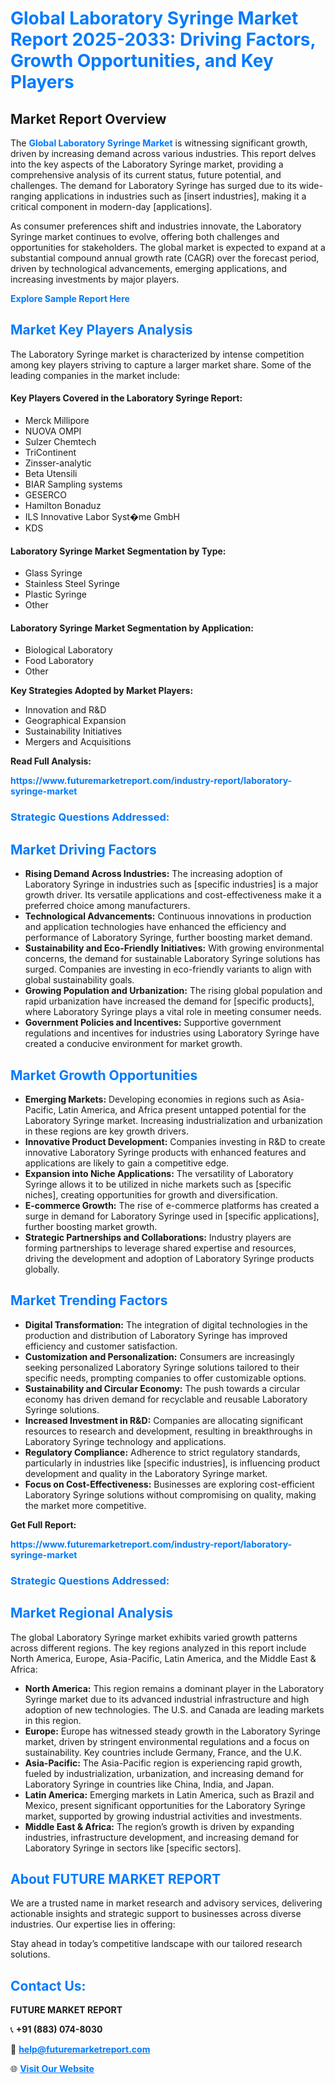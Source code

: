 <h1 style="color: #007BFF;">Global Laboratory Syringe Market Report 2025-2033: Driving Factors, Growth Opportunities, and Key Players</h1>

<section id="overview">
<h2>Market Report Overview</h2>
<p>The <a href="https://www.futuremarketreport.com/industry-report/laboratory-syringe-market" style="color: #007BFF; text-decoration: none;"><strong>Global Laboratory Syringe Market</strong></a> is witnessing significant growth, driven by increasing demand across various industries. This report delves into the key aspects of the Laboratory Syringe market, providing a comprehensive analysis of its current status, future potential, and challenges. The demand for Laboratory Syringe has surged due to its wide-ranging applications in industries such as [insert industries], making it a critical component in modern-day [applications].</p>
<p>As consumer preferences shift and industries innovate, the Laboratory Syringe market continues to evolve, offering both challenges and opportunities for stakeholders. The global market is expected to expand at a substantial compound annual growth rate (CAGR) over the forecast period, driven by technological advancements, emerging applications, and increasing investments by major players.</p>
</section>

<section id="overview">
<p><a href="https://www.futuremarketreport.com/request-sample/reportId=102913" style="color: #007BFF; text-decoration: none;"><strong>Explore Sample Report Here</strong></a></p>
</section>

<section id="key-players">
<h2 style="color: #007BFF;">Market Key Players Analysis</h2>
<p>The Laboratory Syringe market is characterized by intense competition among key players striving to capture a larger market share. Some of the leading companies in the market include:</p>
<h4>Key Players Covered in the Laboratory Syringe Report:</h4>
<ul><li>Merck Millipore</li><li>NUOVA OMPI</li><li>Sulzer Chemtech</li><li>TriContinent</li><li>Zinsser-analytic</li><li>Beta Utensili</li><li>BIAR Sampling systems</li><li>GESERCO</li><li>Hamilton Bonaduz</li><li>ILS Innovative Labor Syst�me GmbH</li><li>KDS</li></ul>
<h4>Laboratory Syringe Market Segmentation by Type:</h4>
<ul><li>Glass Syringe</li><li>Stainless Steel Syringe</li><li>Plastic Syringe</li><li>Other</li></ul>

<h4>Laboratory Syringe Market Segmentation by Application:</h4>
<ul><li>Biological Laboratory</li><li>Food Laboratory</li><li>Other</li></ul>
<p><strong>Key Strategies Adopted by Market Players:</strong></p>
<ul>
<li>Innovation and R&D</li>
<li>Geographical Expansion</li>
<li>Sustainability Initiatives</li>
<li>Mergers and Acquisitions</li>
</ul>
</section>

<section>
<p><strong>Read Full Analysis: </strong></p><a href="https://www.futuremarketreport.com/industry-report/laboratory-syringe-market" style="color: #007BFF; text-decoration: none;"><strong>https://www.futuremarketreport.com/industry-report/laboratory-syringe-market</strong></a>
<h3 style="color: #007BFF;">Strategic Questions Addressed:</h3>
</section>

<section id="driving-factors">
<h2 style="color: #007BFF;">Market Driving Factors</h2>
<ul>
<li><strong>Rising Demand Across Industries:</strong> The increasing adoption of Laboratory Syringe in industries such as [specific industries] is a major growth driver. Its versatile applications and cost-effectiveness make it a preferred choice among manufacturers.</li>
<li><strong>Technological Advancements:</strong> Continuous innovations in production and application technologies have enhanced the efficiency and performance of Laboratory Syringe, further boosting market demand.</li>
<li><strong>Sustainability and Eco-Friendly Initiatives:</strong> With growing environmental concerns, the demand for sustainable Laboratory Syringe solutions has surged. Companies are investing in eco-friendly variants to align with global sustainability goals.</li>
<li><strong>Growing Population and Urbanization:</strong> The rising global population and rapid urbanization have increased the demand for [specific products], where Laboratory Syringe plays a vital role in meeting consumer needs.</li>
<li><strong>Government Policies and Incentives:</strong> Supportive government regulations and incentives for industries using Laboratory Syringe have created a conducive environment for market growth.</li>
</ul>
</section>

<section id="growth-opportunities">
<h2 style="color: #007BFF;">Market Growth Opportunities</h2>
<ul>
<li><strong>Emerging Markets:</strong> Developing economies in regions such as Asia-Pacific, Latin America, and Africa present untapped potential for the Laboratory Syringe market. Increasing industrialization and urbanization in these regions are key growth drivers.</li>
<li><strong>Innovative Product Development:</strong> Companies investing in R&D to create innovative Laboratory Syringe products with enhanced features and applications are likely to gain a competitive edge.</li>
<li><strong>Expansion into Niche Applications:</strong> The versatility of Laboratory Syringe allows it to be utilized in niche markets such as [specific niches], creating opportunities for growth and diversification.</li>
<li><strong>E-commerce Growth:</strong> The rise of e-commerce platforms has created a surge in demand for Laboratory Syringe used in [specific applications], further boosting market growth.</li>
<li><strong>Strategic Partnerships and Collaborations:</strong> Industry players are forming partnerships to leverage shared expertise and resources, driving the development and adoption of Laboratory Syringe products globally.</li>
</ul>
</section>

<section id="trending-factors">
<h2 style="color: #007BFF;">Market Trending Factors</h2>
<ul>
<li><strong>Digital Transformation:</strong> The integration of digital technologies in the production and distribution of Laboratory Syringe has improved efficiency and customer satisfaction.</li>
<li><strong>Customization and Personalization:</strong> Consumers are increasingly seeking personalized Laboratory Syringe solutions tailored to their specific needs, prompting companies to offer customizable options.</li>
<li><strong>Sustainability and Circular Economy:</strong> The push towards a circular economy has driven demand for recyclable and reusable Laboratory Syringe solutions.</li>
<li><strong>Increased Investment in R&D:</strong> Companies are allocating significant resources to research and development, resulting in breakthroughs in Laboratory Syringe technology and applications.</li>
<li><strong>Regulatory Compliance:</strong> Adherence to strict regulatory standards, particularly in industries like [specific industries], is influencing product development and quality in the Laboratory Syringe market.</li>
<li><strong>Focus on Cost-Effectiveness:</strong> Businesses are exploring cost-efficient Laboratory Syringe solutions without compromising on quality, making the market more competitive.</li>
</ul>
</section>

<section>
<p><strong>Get Full Report: </strong></p><a href="https://www.futuremarketreport.com/industry-report/laboratory-syringe-market" style="color: #007BFF; text-decoration: none;"><strong>https://www.futuremarketreport.com/industry-report/laboratory-syringe-market</strong></a>
<h3 style="color: #007BFF;">Strategic Questions Addressed:</h3>
</section>


<section id="regional-analysis">
<h2 style="color: #007BFF;">Market Regional Analysis</h2>
<p>The global Laboratory Syringe market exhibits varied growth patterns across different regions. The key regions analyzed in this report include North America, Europe, Asia-Pacific, Latin America, and the Middle East & Africa:</p>
<ul>
<li><strong>North America:</strong> This region remains a dominant player in the Laboratory Syringe market due to its advanced industrial infrastructure and high adoption of new technologies. The U.S. and Canada are leading markets in this region.</li>
<li><strong>Europe:</strong> Europe has witnessed steady growth in the Laboratory Syringe market, driven by stringent environmental regulations and a focus on sustainability. Key countries include Germany, France, and the U.K.</li>
<li><strong>Asia-Pacific:</strong> The Asia-Pacific region is experiencing rapid growth, fueled by industrialization, urbanization, and increasing demand for Laboratory Syringe in countries like China, India, and Japan.</li>
<li><strong>Latin America:</strong> Emerging markets in Latin America, such as Brazil and Mexico, present significant opportunities for the Laboratory Syringe market, supported by growing industrial activities and investments.</li>
<li><strong>Middle East & Africa:</strong> The region’s growth is driven by expanding industries, infrastructure development, and increasing demand for Laboratory Syringe in sectors like [specific sectors].</li>
</ul>
</section>

<footer>
<h2 style="color: #007BFF;">About FUTURE MARKET REPORT</h2>
<p>We are a trusted name in market research and advisory services, delivering actionable insights and strategic support to businesses across diverse industries. Our expertise lies in offering:</p>

<p>Stay ahead in today’s competitive landscape with our tailored research solutions.</p>

<h2 style="color: #007BFF;">Contact Us:</h2>
<p><strong>FUTURE MARKET REPORT</strong></p>
<p>📞 <strong>+91 (883) 074-8030</strong></p>
<p>📧 <strong><a href="mailto:help@futuremarketreport.com" style="color: #007BFF;">help@futuremarketreport.com</a></strong></p>
<p>🌐 <strong><a href="https://www.futuremarketreport.com/" style="color: #007BFF;">Visit Our Website</a></strong></p>
</footer>